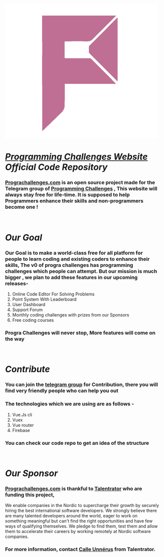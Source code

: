 ![imagee](frontend/src/assets/logo.svg)
# _[Programming Challenges Website](https://prograchallenges.com) Official Code Repository_

### [Prograchallenges.com](https://prograchallenges.com) is an open source project made for the Telegram group of [Programming Challenges](https://telegram.me/prograchallenges) , This website will always stay free for life-time. It is supposed to help Programmers enhance their skills and non-programmers become one !
<br>

# _Our Goal_
### Our Goal is to make a world-class free for all platform for people to learn coding and existing coders to enhance their skills, The v0 of progra challenges has programming challenges which people can attempt. But our mission is much bigger , we plan to add these features in our upcoming releases- 

<ol>
<li>Online Code Editor For Solving Problems</li>
<li>Point System With Leaderboard</li>
<li>User Dashboard</li>
<li>Support Forum</li>
<li>Monthly coding challenges with prizes from our Sponsors</li>
<li>Free coding courses</li>
</ol> 

### Progra Challenges will never stop, More features will come on the way
<br>

# _Contribute_
### You can join the [telegram group](https://https://t.me/joinchat/2nmp7Kiyrq4yNjJi) for Contribution, there you will find very friendly people who can help you out 
### The technologies which we are using are as follows - 
1. Vue.Js cli
2. Vuex
3. Vue router 
4. Firebase
### You can check our code repo to get an idea of the structure
<br>

# _Our Sponsor_
### [Prograchallenges.com](https://prograchallenges.com) is thankful to [Talentrator](https://talentrator.com/) who are funding this project, 
We enable companies in the Nordic to supercharge their growth by securely hiring the best international software developers. We strongly believe there are many talented developers around the world, eager to work on something meaningful but can't find the right opportunities and have few ways of qualifying themselves. We pledge to find them, test them and allow them to accelerate their careers by working remotely at Nordic software companies. 
### For more information, contact [Calle Unnérus](https://telegram.me/calle978) from Talentrator.


